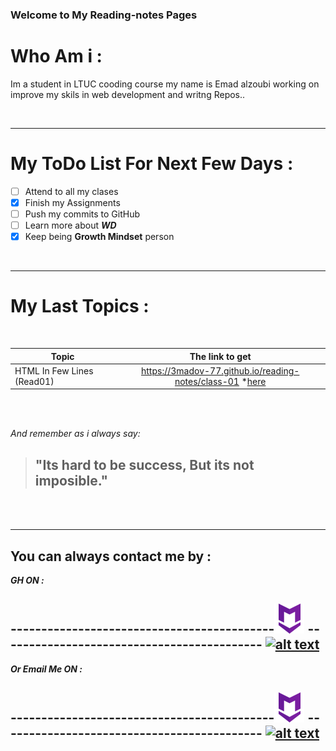 ### Welcome to My Reading-notes Pages

# Who Am i :
Im a student in LTUC cooding course my name is Emad alzoubi working on improve my skils in web development and writng Repos..

<br>
<hr>

# My ToDo List For Next Few Days :

- [ ] Attend to all my clases
- [x] Finish my Assignments
- [ ] Push my commits to GitHub
- [ ] Learn more about ***WD***
- [x] Keep being **Growth Mindset** person

<br>
<hr>

# My Last Topics :
<br>

|           Topic                |                          The link to get                         |
| ------------------------------ |:----------------------------------------------------------------:|
| HTML In Few Lines (Read01) | https://3madov-77.github.io/reading-notes/class-01 *[here](https://3madov-77.github.io/reading-notes/class-01)|

<br>
<br>


*And remember as i always say:*
>## "Its hard to be success, But its not imposible."

<br>
<br>
<hr>

## You can always contact me by :

 ***GH  ON :***

  -------------------------------------------![logo](https://github.com/adam-p/markdown-here/raw/master/src/common/images/icon48.png "Conact me" )  -------------------------------------------
[![alt text](https://3madov-77.github.io/reading-notes/Resorses/GH-logo.PNG "Click ME" )](https://github.com/3madov-77)
 ----------------------------------------------------------------------------------------------------------------------------

***Or Email Me ON :***

-------------------------------------------![logo](https://github.com/adam-p/markdown-here/raw/master/src/common/images/icon48.png "Conact me") -------------------------------------------
[![alt text](https://logodix.com/logo/4405.gif "Click ME")](Emadzxy7@gmail.com)
 ----------------------------------------------------------------------------------------------------------------------------
